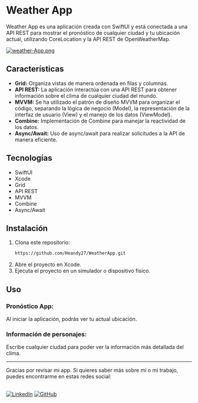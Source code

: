 # Weather App

Weather App es una aplicación creada con SwiftUI y está conectada a una API REST para mostrar el pronóstico de cualquier ciudad y tu ubicación actual,
utilizando CoreLocation y la API REST de OpenWeatherMap.

[![weather-App.png](https://i.postimg.cc/Nj3rYDLj/weather-App.png)](https://postimg.cc/sMJ24ppk)

## Características

- **Grid:** Organiza vistas de manera ordenada en filas y columnas.
- **API REST:** La aplicación interactúa con una API REST para obtener información sobre el clima de cualquier ciudad del mundo.
- **MVVM:** Se ha utilizado el patrón de diseño MVVM para organizar el código, separando la lógica de negocio (Model), la representación de la interfaz de usuario (View) y el manejo de los datos (ViewModel).
- **Combine:** Implementación de Combine para manejar la reactividad de los datos.
- **Async/Await:** Uso de async/await para realizar solicitudes a la API de manera eficiente.

## Tecnologías

- SwiftUI
- Xcode
- Grid
- API REST
- MVVM
- Combine
- Async/Await

## Instalación

1. Clona este repositorio:
   ```bash
   https://github.com/Heandy27/WeatherApp.git
   ```
2. Abre el proyecto en Xcode.
3. Ejecuta el proyecto en un simulador o dispositivo físico.

## Uso

### Pronóstico App:
Al iniciar la aplicación, podrás ver tu actual ubicación.

### Información de personajes:
Escribe cualquier ciudad para poder ver la información más detallada del clima.

<hr></hr>
Gracias por revisar mi app. Si quieres saber más sobre mí o mi trabajo, puedes encontrarme en estas redes social:<br></br>

[![LinkedIn](https://img.shields.io/badge/LinkedIn-%230077B5.svg?logo=linkedin&logoColor=white)](https://www.linkedin.com/in/heandy27/) 
[![GitHub](https://img.shields.io/badge/GitHub-%23121011.svg?logo=github&logoColor=white)](https://github.com/Heandy27)
